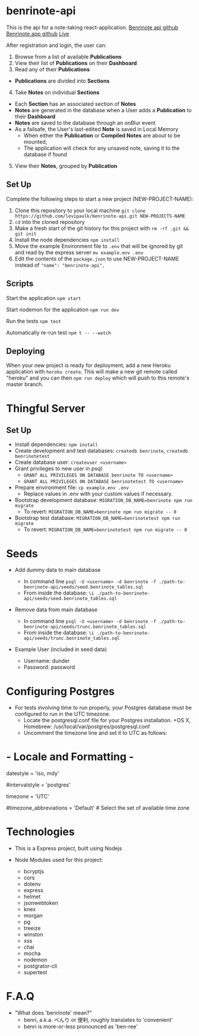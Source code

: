 # benrinote-api 

This is the api for a note-taking react-application.
[Benrinote api github](https://github.com/levipaulk/benrinote-api)
[Benrinote app github](https://github.com/levipaulk/benrinote-app)
[Live](https://levi-benrinote-app.now.sh/)

After registration and login, the user can:
1. Browse from a list of available **Publications**
2. View their list of **Publications** on their **Dashboard**
3. Read any of their **Publications** 
  + **Publications** are divided into **Sections**
4. Take **Notes** on individual **Sections**
  + Each **Section** has an associated section of **Notes**
  + **Notes** are generated in the database when a User adds a **Publication** to their **Dashboard**
  + **Notes** are saved to the database through an onBlur event
  + As a failsafe, the User's last-edited **Note** is saved in Local Memory
    + When either the **Publication** or **Compiled Notes** are about to be mounted,
    + The application will check for any unsaved note, saving it to the database if found
5. View their **Notes**, grouped by **Publication**

## Set Up

Complete the following steps to start a new project (NEW-PROJECT-NAME):

1. Clone this repository to your local machine `git clone https://github.com/levipaulk/benrinote-api.git NEW-PROJECTS-NAME`
2. `cd` into the cloned repository
3. Make a fresh start of the git history for this project with `rm -rf .git && git init`
4. Install the node dependencies `npm install`
5. Move the example Environment file to `.env` that will be ignored by git and read by the express server `mv example.env .env`
6. Edit the contents of the `package.json` to use NEW-PROJECT-NAME instead of `"name": "benrinote-api",`

## Scripts

Start the application `npm start`

Start nodemon for the application `npm run dev`

Run the tests `npm test`

Automatically re-run test `npm t -- --watch`

## Deploying

When your new project is ready for deployment, add a new Heroku application with `heroku create`. This will make a new git remote called "heroku" and you can then `npm run deploy` which will push to this remote's master branch.

# Thingful Server

## Set Up
+ Install dependencies: `npm install`
+ Create development and test databases: `createdb benrinote`, `createdb benrinotetest`
+ Create database user: `createuser <username>`
+ Grant privileges to new user in psql:
  + `GRANT ALL PRIVILEGES ON DATABASE benrinote TO <username>`
  + `GRANT ALL PRIVILEGES ON DATABASE benrinotetest TO <username>`
+ Prepare environment file: `cp example.env .env`
  + Replace values in .env with your custom values if necessary.
+ Bootstrap development database: `MIGRATION_DB_NAME=benrinote npm run migrate`
  + To revert: `MIGRATION_DB_NAME=benrinote npm run migrate -- 0`
+ Bootstrap test database: `MIGRATION_DB_NAME=benrinotetest npm run migrate`
  + To revert: `MIGRATION_DB_NAME=benrinotetest npm run migrate -- 0`

# Seeds
+ Add dummy data to main database
  + In command line `psql -U <username> -d benrinote -f ./path-to-benrinote-api/seeds/seed.benrinote_tables.sql`
  + From inside the database: `\i ./path-to-benrinote-api/seeds/seed.benrinote_tables.sql`

+ Remove data from main database
  + In command line `psql -U <username> -d benrinote -f ./path-to-benrinote-api/seeds/trunc.benrinote_tables.sql`
  + From inside the database: `\i ./path-to-benrinote-api/seeds/trunc.benrinote_tables.sql`

+ Example User (included in seed data)
  + Username: dunder
  + Password: password

# Configuring Postgres
+ For tests involving time to run properly, your Postgres database must be configured to run in the UTC timezone.
  + Locate the postgresql.conf file for your Postgres installation.
    +OS X, Homebrew: /usr/local/var/postgres/postgresql.conf
  + Uncomment the timezone line and set it to UTC as follows:

# - Locale and Formatting -

datestyle = 'iso, mdy'

#intervalstyle = 'postgres'

timezone = 'UTC'

#timezone_abbreviations = 'Default'     # Select the set of available time zone

# Technologies

+ This is a Express project, built using Nodejs

+ Node Modules used for this project:
  + bcryptjs
  + cors
  + dotenv
  + express
  + helmet
  + jsonwebtoken
  + knex
  + morgan
  + pg
  + treeize
  + winston
  + xss
  + chai
  + mocha
  + nodemon
  + postgrator-cli
  + supertest

# F.A.Q
+ "What does 'benrinote' mean?"
  + benri, a.k.a. べんり or 便利, roughly translates to 'convenient'
  + benri is more-or-less pronounced as 'ben-ree'